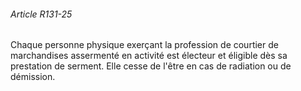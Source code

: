 ###### Article R131-25

Chaque personne physique exerçant la profession de courtier de marchandises assermenté en activité est électeur et éligible dès sa prestation de serment. Elle cesse de l'être en cas de radiation ou de démission.

